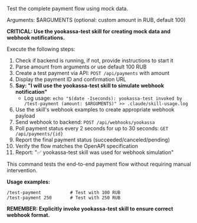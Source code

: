 Test the complete payment flow using mock data.

Arguments: $ARGUMENTS (optional: custom amount in RUB, default 100)

**CRITICAL: Use the yookassa-test skill for creating mock data and webhook notifications.**

Execute the following steps:

1. Check if backend is running, if not, provide instructions to start it
2. Parse amount from arguments or use default 100 RUB
3. Create a test payment via API: `POST /api/payments` with amount
4. Display the payment ID and confirmation URL
5. **Say: "I will use the yookassa-test skill to simulate webhook notification"**
   - Log usage: `echo "$(date -Iseconds): yookassa-test invoked by /test-payment (amount: $ARGUMENTS)" >> .claude/skill-usage.log`
6. Use the skill's webhook examples to create appropriate webhook payload
7. Send webhook to backend: `POST /api/webhooks/yookassa`
8. Poll payment status every 2 seconds for up to 30 seconds: `GET /api/payments/{id}`
9. Report the final payment status (succeeded/canceled/pending)
10. Verify the flow matches the OpenAPI specification
11. Report: "✅ yookassa-test skill was used for webhook simulation"

This command tests the end-to-end payment flow without requiring manual intervention.

**Usage examples:**
```
/test-payment           # Test with 100 RUB
/test-payment 250       # Test with 250 RUB
```

**REMEMBER: Explicitly invoke yookassa-test skill to ensure correct webhook format.**
